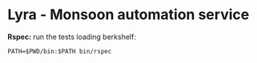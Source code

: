 Lyra - Monsoon automation service
=================

**Rspec:** run the tests loading berkshelf:

    PATH=$PWD/bin:$PATH bin/rspec
